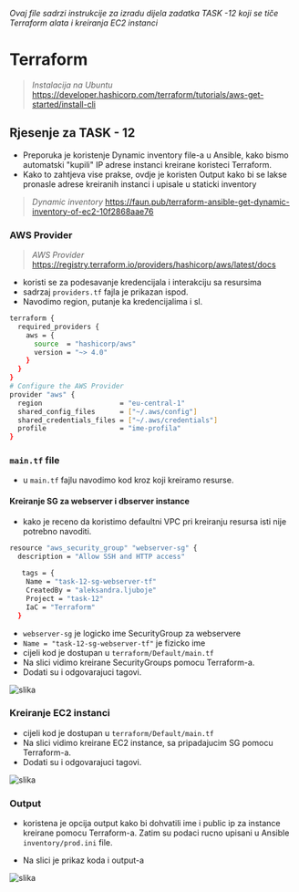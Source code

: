 *Ovaj file sadrzi instrukcije za izradu dijela zadatka TASK -12 koji se tiče Terraform alata i kreiranja EC2 instanci*

# Terraform

>*Instalacija na Ubuntu*
>https://developer.hashicorp.com/terraform/tutorials/aws-get-started/install-cli
## Rjesenje za TASK - 12

- Preporuka je koristenje Dynamic inventory file-a u Ansible, kako bismo automatski "kupili" IP adrese instanci kreirane koristeci Terraform.
- Kako to zahtjeva vise prakse, ovdje je koristen Output kako bi se lakse pronasle adrese kreiranih instanci i upisale u staticki inventory

>*Dynamic inventory*
>https://faun.pub/terraform-ansible-get-dynamic-inventory-of-ec2-10f2868aae76

### AWS Provider 
>*AWS Provider*
>https://registry.terraform.io/providers/hashicorp/aws/latest/docs
- koristi se za podesavanje kredencijala i interakciju sa resursima
- sadrzaj `providers.tf` fajla je prikazan ispod.
- Navodimo region, putanje ka kredencijalima i sl.
```bash
terraform {
  required_providers {
    aws = {
      source  = "hashicorp/aws"
      version = "~> 4.0"
    }
  }
}
# Configure the AWS Provider
provider "aws" {
  region                   = "eu-central-1"
  shared_config_files      = ["~/.aws/config"]
  shared_credentials_files = ["~/.aws/credentials"]
  profile                  = "ime-profila"
}
```

### `main.tf` file
- u `main.tf` fajlu navodimo kod kroz koji kreiramo resurse. 

#### Kreiranje SG za webserver i dbserver instance
- kako je receno da koristimo defaultni VPC pri kreiranju resursa isti nije potrebno navoditi.
```bash
resource "aws_security_group" "webserver-sg" {
  description = "Allow SSH and HTTP access"
  
   tags = {
    Name = "task-12-sg-webserver-tf"
    CreatedBy = "aleksandra.ljuboje"
    Project = "task-12"
    IaC = "Terraform"
  }
```
- `webserver-sg` je logicko ime SecurityGroup za webservere
- `Name = "task-12-sg-webserver-tf"` je fizicko ime 
- cijeli kod je dostupan u `terraform/Default/main.tf`
- Na slici vidimo kreirane SecurityGroups pomocu Terraform-a.
- Dodati su i odgovarajuci tagovi.

![slika](task12-screenshots/tf/tf-sg-created.png)


### Kreiranje EC2 instanci
- cijeli kod je dostupan u `terraform/Default/main.tf`
- Na slici vidimo kreirane EC2 instance, sa pripadajucim SG pomocu Terraform-a.
- Dodati su i odgovarajuci tagovi.

![slika](task12-screenshots/tf/tf-instances-created.png)

### Output 
- koristena je opcija output kako bi dohvatili ime i public ip za instance kreirane pomocu Terraform-a. Zatim su podaci rucno upisani u Ansible `inventory/prod.ini` file.

- Na slici je prikaz koda i output-a

![slika](task12-screenshots/tf/tf-outputs.png)
